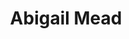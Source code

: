 ---
title: "Abigail Mead"
summary: "The name Abigail Mead is actually a pseudonym for Vivian Kubrick . According to her, the name was based on Abbott's Mead, the mansion where the Kubricks lived between 1965 to 1979."
image: "abigail-mead.jpg"
apple_music_artist_url: "None"
---